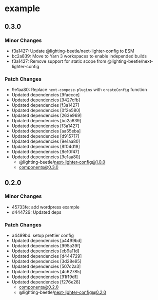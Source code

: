 # example

## 0.3.0

### Minor Changes

- f3a1427: Update @lighting-beetle/next-lighter-config to ESM
- bc2a839: Move to Yarn 3 workspaces to enable independed builds
- f3a1427: Remove support for static scope from @lighting-beetle/next-lighter-config

### Patch Changes

- 9e1aa80: Replace `next-compose-plugins` with `createConfig` function
- Updated dependencies [9faecce]
- Updated dependencies [9427cfb]
- Updated dependencies [f3a1427]
- Updated dependencies [0f2e580]
- Updated dependencies [263e969]
- Updated dependencies [bc2a839]
- Updated dependencies [f3a1427]
- Updated dependencies [aa55eba]
- Updated dependencies [d915717]
- Updated dependencies [9e1aa80]
- Updated dependencies [8f04d19]
- Updated dependencies [8e10f47]
- Updated dependencies [9e1aa80]
  - @lighting-beetle/next-lighter-config@1.0.0
  - components@0.3.0

## 0.2.0

### Minor Changes

- 45733fe: add wordpress example
- d444729: Updated deps

### Patch Changes

- a4499bd: setup prettier config
- Updated dependencies [a4499bd]
- Updated dependencies [995a39f]
- Updated dependencies [eb9a11d]
- Updated dependencies [d444729]
- Updated dependencies [3d28e95]
- Updated dependencies [507c2a3]
- Updated dependencies [4c62785]
- Updated dependencies [91f19df]
- Updated dependencies [f276e28]
  - components@0.2.0
  - @lighting-beetle/next-lighter-config@0.2.0
